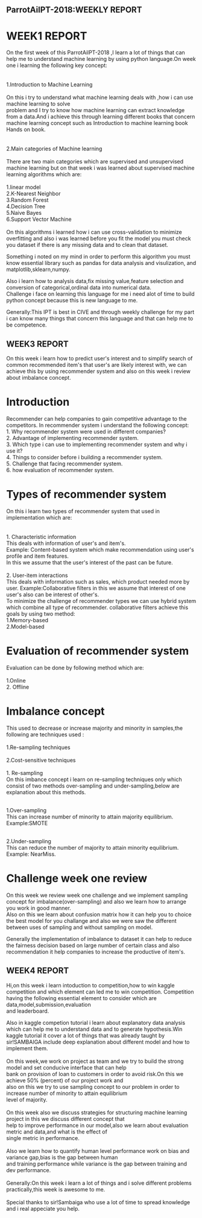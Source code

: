 ##                                ParrotAilPT-2018:WEEKLY REPORT
# WEEK1 REPORT
On the first week of this ParrotAilPT-2018 ,I learn a lot of things that can help me to understand machine 
learning  by using python language.On week one i learning the following key concept: </br>                                                     
        </br>   1.Introduction to Machine Learning </br>                                                                                                 
On this i try to understand what machine learning deals with ,how i can use machine learning to solve  
problem and I try to know how machine learning can extract knowledge from a data.And i achieve this through 
learning different books that concern machine learning concept such as Introduction to machine learning book
Hands on book.     </br>                                                                                                                               
          </br> 2.Main categories of Machine learning </br>                                                                                                  
There are two main categories which are supervised and unsupervised machine learning but on that week 
i was learned about supervised machine learning algorithms which are: </br>                                                                          
               1.linear model                                                                                                                               
               2.K-Nearest Neighbor                                                                                                         
               3.Random Forest                                                                                                                
               4.Decision Tree                                                                                                                   
               5.Naive Bayes                                                                                                                     
               6.Support Vector Machine   </br>                                                                                                       
On this algorithms i learned how i can use cross-validation to minimize overfitting and also i was learned 
before you fit the model you must check you dataset if there is any missing data and to clean that dataset.

Something i noted on my mind in order to perform this algorithm you must know essential library such as 
pandas for data analysis and visulization, and matplotlib,sklearn,numpy.

Also i learn how to analysis data,fix missing value,feature selection and conversion of categorical,ordinal 
data into numerical data.                                                                                                                   
Challenge i face on learning this language for me i need alot of time to build python concept because 
this is new language to me.

Generally:This IPT is best in CIVE and through weekly challenge for my part i can know many things that
concern this language and that can help me to be competence.
  
           


## WEEK3 REPORT

  On this week i learn how to predict user's interest and to simplify search of common recommended item's that user's are likely interest with, we can achieve this by using recommender system and also on this week i review about imbalance concept.
                        
 #                              Introduction                                                                                                   
  Recommender can help companies to gain competitive advantage to the competitors. In recommender system i understand the following concept:                                                                                                                                                                                                                                                                                                                                                                                                                                                                                                                                                                 </br>1.  Why recommender system were used in different companies?                                                                  
           2. Advantage of implementing recommender system.                                                                                     
           3. Which type i can use to implementing recommender system and why i use it?                                                          
           4. Things to consider before i building a recommender system.                                                                   
           5. Challenge that facing  recommender system.                                                                                         
           6. how evaluation of recommender system.
  
 #                             Types of recommender system
							  
   On this i learn two types of recommender system that used in implementation which are: </br>                                                       
          </br> 1. Characteristic information                                                                                                          
This deals with information of user's and item's.                                                                                         
Example: Content-based system which make recommendation using user's profile and item features.                                              
In this we assume that the user's interest of the past can be future.   </br>                                                                                                                                                                                                                                                                                                                                                                                                                                                                                                          </br>2. User-item interactions                                                                                                                                                                                         
 This deals with information such as sales, which product needed more by user.
 Example:Collaborative filters in this we assume that interest of one user's also can be interest of other's.                                  
 To minimize the challenge of recommender types we can use hybrid system which combine all type of recommender.</b>
                                                                                                                                      collaborative filters achieve this goals by using two method:
               </br>1.Memory-based
               </br>2.Model-based
                
  #                        Evaluation of recommender system
  Evaluation can  be done by following method which are:                                                                          
                 </br> 1.Online
                 </br> 2. Offline
                                                                                                                                         
                                                                                                                                         
#                      Imbalance concept                                                                                                                                         
This used to decrease or increase majority and minority in samples,the following are techniques used :</br>
                   </br>1.Re-sampling techniques                     
                 </br>  2.Cost-sensitive techniques</br>
</br> 1. Re-sampling                                                                                                                                                                                                                                        
On this imbance concept i learn on re-sampling techniques only  which consist of two methods over-sampling and under-sampling,below are explanation about this methods.</br>

</br>  1.Over-sampling                                                                                                                             
This can increase number of minority to attain majority equilibrium.                                                                                 
Example:SMOTE                

 </br> 2.Under-sampling                                                                                                                      
This can reduce the number of majority to attain minority equilibrium.                                                                           
Example: NearMiss.

#                       Challenge week one review
On this week we review week one challenge and we implement sampling concept for imbalance(over-sampling) and also we learn how to arrange you work in good manner.                                                                                                          
Also on this we learn about confusion matrix how it can help you to choice the best model for you challange and also we were saw the different between uses of sampling and without sampling on model.

Generally the implementation of imbalance to dataset it can help to reduce the fairness decision  based on large number of certain class and also recommendation it help companies to increase the productive of item's.</br>












##                                                         WEEK4 REPORT

  Hi,on this week i learn intoduction to competition,how to win kaggle competition and which element can led me to win  competition.
  Competition having the following essential element to consider which are data,model,submission,evaluation </br> and leaderboard.

   Also in kaggle competion tutorial i learn about explanatory data analysis which can help me to understand data and to generate 
  hypothesis.Win kaggle tutorial it cover a lot of things that was already taught by sir!SAMBAIGA include deep explanation about 
  different model and how to implement them.<br>     
    On this week,we work on project as team and we try to build the strong model and set conducive interface that can help </br> bank 
  on provision of loan to customers in order to avoid risk.On this we achieve 50% (percent) of our project work and </br>also on this 
  we try to use sampling concept to our problem in order to increase number of minority to attain equilibrium </br>level of majority.</br>       
     On this week also we discuss strategies for structuring machine learning project in this we discuss different 
   concept that</br>help to improve performance in our model,also we learn about evaluation metric and data,and what is the effect of </br>single metric in performance. </br>             
     Also we learn how to quantify human level performance work on bias and variance gap,bias is the gap between human </br> and training 
   performance while variance is the gap between training  and dev performance. </br>    
       Generally:On this week i learn a lot of things and i solve different problems practically,this week is awesome to me. 	
  </br>Special thanks to sir!Sambaiga who use a lot of time to spread knowledge and i real appeciate you help.
    	 
   
   
   
  
     
   
